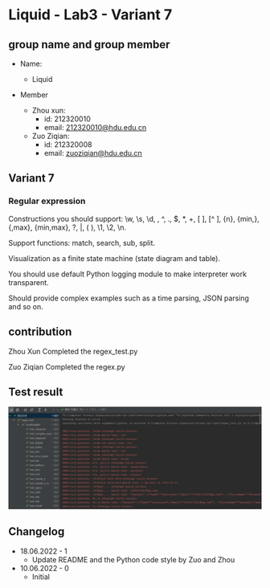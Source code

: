 # Liquid - Lab3 - Variant 7

## group name and group member

- Name:
  - Liquid

- Member
  - Zhou xun:
    - id: 212320010
    - email: 212320010@hdu.edu.cn
  - Zuo Ziqian:
    - id: 212320008
    - email: zuoziqian@hdu.edu.cn

## Variant 7

### Regular expression

Constructions you should support: \w, \s, \d, \, ^, ., $, *, +, [ ], [^ ], {n}, {min,}, {,max},
{min,max}, ?, |, ( ), \1, \2, \n.

Support functions: match, search, sub, split.

Visualization as a finite state machine (state diagram and table).

You should use default Python logging module to make interpreter work transparent.

Should provide complex examples such as a time parsing, JSON parsing and so on.

## contribution

Zhou Xun Completed the regex_test.py

Zuo Ziqian Completed the regex.py

## Test result

![Image](https://github.com/Zetazzq/edu-cpo-lab3/blob/main/regex_test.png)

## Changelog

- 18.06.2022 - 1
  - Update README and the Python code style by Zuo and Zhou
- 10.06.2022 - 0
  - Initial
